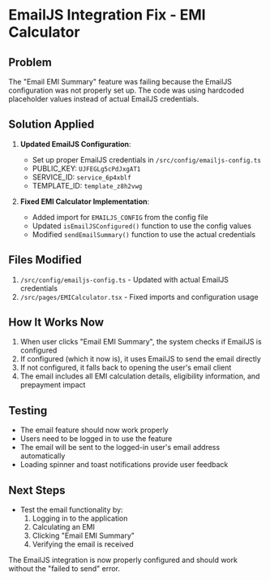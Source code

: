 # EmailJS Integration Fix - EMI Calculator

## Problem
The "Email EMI Summary" feature was failing because the EmailJS configuration was not properly set up. The code was using hardcoded placeholder values instead of actual EmailJS credentials.

## Solution Applied
1. **Updated EmailJS Configuration**: 
   - Set up proper EmailJS credentials in `/src/config/emailjs-config.ts`
   - PUBLIC_KEY: `UJFEGLg5cPdJxgAT1`
   - SERVICE_ID: `service_6p4xblf`
   - TEMPLATE_ID: `template_z8h2vwg`

2. **Fixed EMI Calculator Implementation**:
   - Added import for `EMAILJS_CONFIG` from the config file
   - Updated `isEmailJSConfigured()` function to use the config values
   - Modified `sendEmailSummary()` function to use the actual credentials

## Files Modified
1. `/src/config/emailjs-config.ts` - Updated with actual EmailJS credentials
2. `/src/pages/EMICalculator.tsx` - Fixed imports and configuration usage

## How It Works Now
1. When user clicks "Email EMI Summary", the system checks if EmailJS is configured
2. If configured (which it now is), it uses EmailJS to send the email directly
3. If not configured, it falls back to opening the user's email client
4. The email includes all EMI calculation details, eligibility information, and prepayment impact

## Testing
- The email feature should now work properly
- Users need to be logged in to use the feature
- The email will be sent to the logged-in user's email address automatically
- Loading spinner and toast notifications provide user feedback

## Next Steps
- Test the email functionality by:
  1. Logging in to the application
  2. Calculating an EMI
  3. Clicking "Email EMI Summary"
  4. Verifying the email is received

The EmailJS integration is now properly configured and should work without the "failed to send" error.

